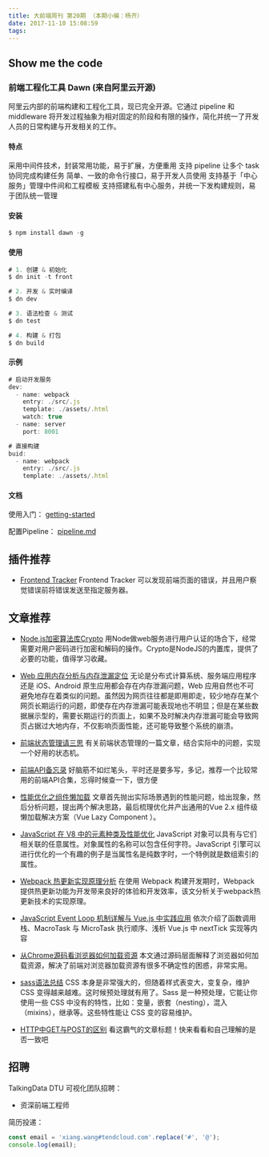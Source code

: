 ```yaml
---
title: 大前端周刊 第20期 （本期小编：杨齐）
date: 2017-11-10 15:08:59
tags:
---
```


## Show me the code

### 前端工程化工具 Dawn (来自阿里云开源)

阿里云内部的前端构建和工程化工具，现已完全开源。它通过 pipeline 和 middleware 将开发过程抽象为相对固定的阶段和有限的操作，简化并统一了开发人员的日常构建与开发相关的工作。

#### 特点

采用中间件技术，封装常用功能，易于扩展，方便重用
支持 pipeline 让多个 task 协同完成构建任务
简单、一致的命令行接口，易于开发人员使用
支持基于「中心服务」管理中件间和工程模板
支持搭建私有中心服务，并统一下发构建规则，易于团队统一管理

#### 安装

``` javascript
$ npm install dawn -g
```

#### 使用

``` javascript
# 1. 创建 & 初始化
$ dn init -t front

# 2. 开发 & 实时编译
$ dn dev

# 3. 语法检查 & 测试
$ dn test

# 4. 构建 & 打包
$ dn build
```

#### 示例

``` javascript
# 启动开发服务
dev:
  - name: webpack
    entry: ./src/.js
    template: ./assets/.html
    watch: true
  - name: server
    port: 8001

# 直接构建
buid:
  - name: webpack
    entry: ./src/.js
    template: ./assets/.html

```
#### 文档

使用入门：  [getting-started](https://user-gold-cdn.xitu.io/2017/11/2/68184fa8fc078832871f8ef138b9a8bf)

配置Pipeline： [pipeline.md](https://github.com/alibaba/dawn/blob/master/docs/markdowns/pipeline.md)


## 插件推荐

- [Frontend Tracker](https://github.com/Pgyer/frontend-tracker)
Frontend Tracker 可以发现前端页面的错误，并且用户察觉错误前将错误发送至指定服务器。

## 文章推荐
- [Node.js加密算法库Crypto](http://blog.fens.me/nodejs-crypto/)
用Node做web服务进行用户认证的场合下，经常需要对用户密码进行加密和解码的操作。Crypto是NodeJS的内置库，提供了必要的功能，值得学习收藏。

- [Web 应用内存分析与内存泄漏定位](https://github.com/wxyyxc1992/Web-Development-And-Engineering-Practices/blob/master/Modern-Web-Engineering-Practices/%E8%B0%83%E8%AF%95/%E5%86%85%E5%AD%98%E5%88%86%E6%9E%90%E4%B8%8E%E5%86%85%E5%AD%98%E6%B3%84%E9%9C%B2%E5%AE%9A%E4%BD%8D.md)
无论是分布式计算系统、服务端应用程序还是 iOS、Android 原生应用都会存在内存泄漏问题，Web 应用自然也不可避免地存在着类似的问题。虽然因为网页往往都是即用即走，较少地存在某个网页长期运行的问题，即使存在内存泄漏可能表现地也不明显；但是在某些数据展示型的，需要长期运行的页面上，如果不及时解决内存泄漏可能会导致网页占据过大地内存，不仅影响页面性能，还可能导致整个系统的崩溃。

- [前端状态管理请三思](https://juejin.im/post/59fd94475188254115703461)
有关前端状态管理的一篇文章，结合实际中的问题，实现一个好用的状态机。

- [前端API备忘录](https://juejin.im/entry/5a0149a9f265da431f4a7999)
好脑筋不如烂笔头，平时还是要多写，多记，推荐一个比较常用的前端API合集，忘得时候查一下，很方便

- [性能优化之组件懒加载](https://zhuanlan.zhihu.com/p/29433875)
文章首先抛出实际场景遇到的性能问题，给出现象，然后分析问题，提出两个解决思路，最后梳理优化并产出通用的Vue 2.x 组件级懒加载解决方案（Vue Lazy Component ）。

- [JavaScript 在 V8 中的元素种类及性能优化](https://segmentfault.com/a/1190000011303679)
JavaScript 对象可以具有与它们相关联的任意属性。对象属性的名称可以包含任何字符。JavaScript 引擎可以进行优化的一个有趣的例子是当属性名是纯数字时，一个特例就是数组索引的属性。

- [Webpack 热更新实现原理分析](https://zhuanlan.zhihu.com/p/30623057?utm_medium=social&utm_source=wechat_session)
在使用 Webpack 构建开发期时，Webpack 提供热更新功能为开发带来良好的体验和开发效率，该文分析关于webpack热更新技术的实现原理。

- [JavaScript Event Loop 机制详解与 Vue.js 中实践应用](https://segmentfault.com/a/1190000011044242)
依次介绍了函数调用栈、MacroTask 与 MicroTask 执行顺序、浅析 Vue.js 中 nextTick 实现等内容

- [从Chrome源码看浏览器如何加载资源](https://fed.renren.com/2017/10/29/chrome-fetch-resource/)
本文通过源码层面解释了浏览器如何加载资源，解决了前端对浏览器加载资源有很多不确定性的困惑，非常实用。

- [sass语法总结](http://www.jianshu.com/p/e139d449f5bb)
CSS 本身是非常强大的，但随着样式表变大，变复杂，维护 CSS 变得越来越难。这时候预处理就有用了。Sass 是一种预处理，它能让你使用一些 CSS 中没有的特性，比如：变量，嵌套（nesting），混入（mixins），继承等。这些特性能让 CSS 变的容易维护。

- [HTTP中GET与POST的区别](http://bbs.thankbabe.com/topic/72/99-%E7%9A%84%E4%BA%BA%E9%83%BD%E7%90%86%E8%A7%A3%E9%94%99%E4%BA%86http%E4%B8%ADget%E4%B8%8Epost%E7%9A%84%E5%8C%BA%E5%88%AB)
看这霸气的文章标题！快来看看和自己理解的是否一致吧


## 招聘
TalkingData DTU 可视化团队招聘：
* 资深前端工程师

简历投递：
``` javascript
const email = 'xiang.wang#tendcloud.com'.replace('#', '@');
console.log(email);
```
